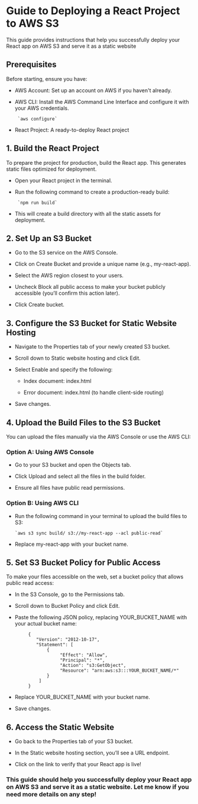 # Guide to Deploying a React Project to AWS S3 

This guide provides instructions that help you successfully deploy your React app on AWS S3 and serve it as a static website 

## Prerequisites

Before starting, ensure you have:

- AWS Account:  Set up an account on AWS if you haven't already.
- AWS CLI: Install the AWS Command Line Interface and configure it with your AWS credentials.

       `aws configure`

- React Project: A ready-to-deploy React project


## 1. Build the React Project
To prepare the project for production, build the React app. This generates static files optimized for deployment.

- Open your React project in the terminal.
  
- Run the following command to create a production-ready build:

       `npm run build`

- This will create a build directory with all the static assets for deployment.

## 2. Set Up an S3 Bucket

- Go to the S3 service on the AWS Console.
  
- Click on Create Bucket and provide a unique name (e.g., my-react-app).
  
- Select the AWS region closest to your users.
  
- Uncheck Block all public access to make your bucket publicly accessible (you’ll confirm this action later).
  
- Click Create bucket.

## 3. Configure the S3 Bucket for Static Website Hosting

- Navigate to the Properties tab of your newly created S3 bucket.
  
- Scroll down to Static website hosting and click Edit.

- Select Enable and specify the following:

   - Index document: index.html

   - Error document: index.html (to handle client-side routing)

- Save changes.

## 4. Upload the Build Files to the S3 Bucket

You can upload the files manually via the AWS Console or use the AWS CLI:

### Option A: Using AWS Console

- Go to your S3 bucket and open the Objects tab.
  
- Click Upload and select all the files in the build folder.
  
- Ensure all files have public read permissions.

### Option B: Using AWS CLI

- Run the following command in your terminal to upload the build files to S3:

      `aws s3 sync build/ s3://my-react-app --acl public-read`

- Replace my-react-app with your bucket name.

## 5. Set S3 Bucket Policy for Public Access

To make your files accessible on the web, set a bucket policy that allows public read access:

- In the S3 Console, go to the Permissions tab.

- Scroll down to Bucket Policy and click Edit.

- Paste the following JSON policy, replacing YOUR_BUCKET_NAME with your actual bucket name:
  
           {
              "Version": "2012-10-17",
              "Statement": [
                  {
                       "Effect": "Allow",
                       "Principal": "*",
                       "Action": "s3:GetObject",
                       "Resource": "arn:aws:s3:::YOUR_BUCKET_NAME/*"
                  }
               ]
           }

- Replace YOUR_BUCKET_NAME with your bucket name.


- Save changes.


## 6. Access the Static Website
- Go back to the Properties tab of your S3 bucket.
  
- In the Static website hosting section, you’ll see a URL endpoint.
  
- Click on the link to verify that your React app is live!


### This guide should help you successfully deploy your React app on AWS S3 and serve it as a static website. Let me know if you need more details on any step!











